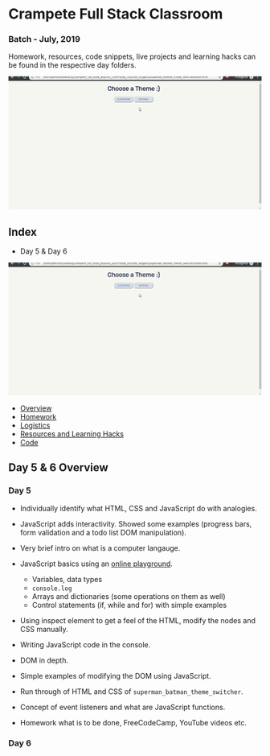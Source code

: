 # Crampete Full Stack Classroom

### Batch - July, 2019

Homework, resources, code snippets, live projects and learning hacks can be found in the respective day folders.

![](media/day_05_n_06.gif)

## Index

- Day 5 & Day 6

![](media/day_05_n_06_resized.gif)

- [Overview](#day-5-&-6-overview)
- [Homework](day_05_n_06/homework.md)
- [Logistics](day_05_n_06/logistics.md)
- [Resources and Learning Hacks](day_05_n_06/resources-learning-hacks.md)
- [Code](https://github.com/crampete/full_stack_classroom_july_2019/tree/master/day_05_n_06)

## Day 5 & 6 Overview

### Day 5

- Individually identify what HTML, CSS and JavaScript do with analogies.
- JavaScript adds interactivity. Showed some examples (progress bars, form validation and a todo list DOM manipulation).
- Very brief intro on what is a computer langauge.
- JavaScript basics using an [online playground](https://wwww.playcode.io).

  - Variables, data types
  - `console.log`
  - Arrays and dictionaries (some operations on them as well)
  - Control statements (if, while and for) with simple examples

- Using inspect element to get a feel of the HTML, modify the nodes and CSS manually.
- Writing JavaScript code in the console.
- DOM in depth.
- Simple examples of modifying the DOM using JavaScript.
- Run through of HTML and CSS of `superman_batman_theme_switcher`.
- Concept of event listeners and what are JavaScript functions.
- Homework what is to be done, FreeCodeCamp, YouTube videos etc.

### Day 6
